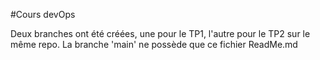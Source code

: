 #Cours devOps

Deux branches ont été créées, une pour le TP1, l'autre pour le TP2 sur le même repo.
La branche 'main' ne possède que ce fichier ReadMe.md